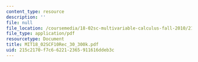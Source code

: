 ```yaml
---
content_type: resource
description: ''
file: null
file_location: /coursemedia/18-02sc-multivariable-calculus-fall-2010/215c2170f7c662212365911616ddeb3c_MIT18_02SCF10Rec_30_300k.pdf
file_type: application/pdf
resourcetype: Document
title: MIT18_02SCF10Rec_30_300k.pdf
uid: 215c2170-f7c6-6221-2365-911616ddeb3c
---
```

